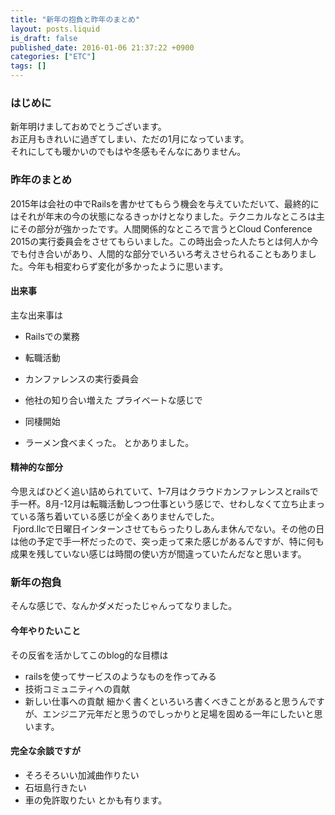 ```yaml
---
title: "新年の抱負と昨年のまとめ"
layout: posts.liquid
is_draft: false
published_date: 2016-01-06 21:37:22 +0900
categories: ["ETC"]
tags: []
---
```


### はじめに
新年明けましておめでとうございます。  
お正月もきれいに過ぎてしまい、ただの1月になっています。  
それにしても暖かいのでもはや冬感もそんなにありません。

### 昨年のまとめ
2015年は会社の中でRailsを書かせてもらう機会を与えていただいて、最終的にはそれが年末の今の状態になるきっかけとなりました。テクニカルなところは主にその部分が強かったです。人間関係的なところで言うとCloud Conference 2015の実行委員会をさせてもらいました。この時出会った人たちとは何人か今でも付き合いがあり、人間的な部分でいろいろ考えさせられることもありました。今年も相変わらず変化が多かったように思います。

#### 出来事
主な出来事は

- Railsでの業務
- 転職活動
- カンファレンスの実行委員会
- 他社の知り合い増えた
プライベートな感じで

- 同棲開始
- ラーメン食べまくった。
とかありました。

#### 精神的な部分
今思えばひどく追い詰められていて、1–7月はクラウドカンファレンスとrailsで手一杯。8月-12月は転職活動しつつ仕事という感じで、せわしなくて立ち止まっている落ち着いている感じが全くありませんでした。  
&nbsp;Fjord.llcで日曜日インターンさせてもらったりしあんま休んでない。その他の日は他の予定で手一杯だったので、突っ走って来た感じがあるんですが、特に何も成果を残していない感じは時間の使い方が間違っていたんだなと思います。

### 新年の抱負
そんな感じで、なんかダメだったじゃんってなりました。

#### 今年やりたいこと
その反省を活かしてこのblog的な目標は

- railsを使ってサービスのようなものを作ってみる
- 技術コミュニティへの貢献
- 新しい仕事への貢献
細かく書くといろいろ書くべきことがあると思うんですが、エンジニア元年だと思うのでしっかりと足場を固める一年にしたいと思います。

#### 完全な余談ですが
- そろそろいい加減曲作りたい
- 石垣島行きたい
- 車の免許取りたい
とかも有ります。


